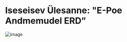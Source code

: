 # Iseseisev Ülesanne: "E-Poe Andmemudel ERD”

![image](https://github.com/user-attachments/assets/8674cbfb-c1a6-464f-8601-549149561a6e)
